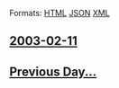 
Formats: [HTML](2003/02/11/index.html)  [JSON](2003/02/11/index.json)  [XML](2003/02/11/index.xml)  

## [2003-02-11](/news/2003/02/11/index.md)

## [Previous Day...](/news/2003/02/10/index.md)

